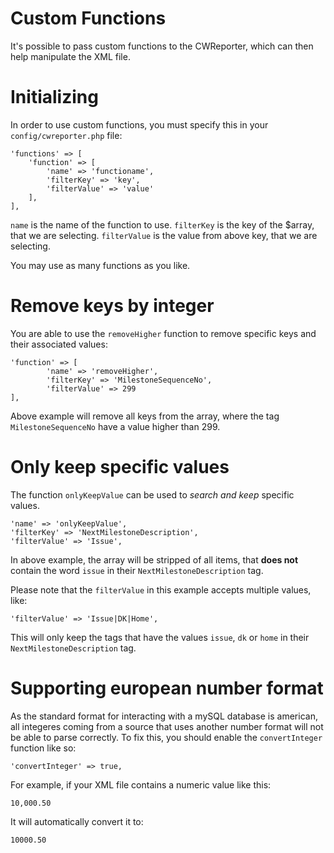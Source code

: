 # Custom Functions

It's possible to pass custom functions to the CWReporter, which can then help manipulate the XML file.

# Initializing

In order to use custom functions, you must specify this in your `config/cwreporter.php` file:

```
'functions' => [
    'function' => [
        'name' => 'functioname',
        'filterKey' => 'key',
        'filterValue' => 'value'
    ],
],
```

`name` is the name of the function to use.
`filterKey` is the key of the $array, that we are selecting.
`filterValue` is the value from above key, that we are selecting.

You may use as many functions as you like.

# Remove keys by integer

You are able to use the `removeHigher` function to remove specific keys and their associated values:

```
'function' => [
        'name' => 'removeHigher',
        'filterKey' => 'MilestoneSequenceNo',
        'filterValue' => 299
],
```

Above example will remove all keys from the array, where the tag `MilestoneSequenceNo` have a value higher than 299.

# Only keep specific values

The function `onlyKeepValue` can be used to _search and keep_ specific values.

```
'name' => 'onlyKeepValue',
'filterKey' => 'NextMilestoneDescription',
'filterValue' => 'Issue',
```

In above example, the array will be stripped of all items, that **does not** contain the word `issue` in their `NextMilestoneDescription` tag.

Please note that the `filterValue` in this example accepts multiple values, like:

```
'filterValue' => 'Issue|DK|Home',
```

This will only keep the tags that have the values `issue`, `dk` or `home` in their `NextMilestoneDescription` tag.

# Supporting european number format

As the standard format for interacting with a mySQL database is american, all integeres coming from a source that uses another number format will not be able to parse correctly. To fix this, you should enable the `convertInteger` function like so:

`'convertInteger' => true,`

For example, if your XML file contains a numeric value like this:

`10,000.50`

It will automatically convert it to:

`10000.50`
